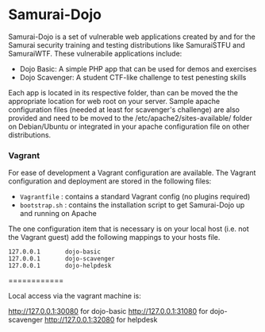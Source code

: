 Samurai-Dojo
============

Samurai-Dojo is a set of vulnerable web applications created by and for the Samurai security training and testing distributions like SamuraiSTFU and SamuraiWTF.  These vulnerabile applications include:

  - Dojo Basic:  A simple PHP app that can be used for demos and exercises
  - Dojo Scavenger:  A student CTF-like challenge to test penesting skills

Each app is located in its respective folder, than can be moved the the appropriate location for web root on your server.  Sample apache configuration files (needed at least for scavenger's challenge) are also provided and need to be moved to the /etc/apache2/sites-available/ folder on Debian/Ubuntu or integrated in your apache configuration file on other distributions.

### Vagrant
For ease of development a Vagrant configuration are available.  The Vagrant configuration and deployment are stored in the following files:
* `Vagrantfile` : contains a standard Vagrant config (no plugins required)
* `bootstrap.sh` : contains the installation script to get Samurai-Dojo up and running on Apache

The one configuration item that is necessary is on your local host (i.e. not the Vagrant guest) add the following mappings to your hosts file.

   ```
   127.0.0.1       dojo-basic
   127.0.0.1       dojo-scavenger
   127.0.0.1       dojo-helpdesk
   ```

============

   Local access via the vagrant machine is:

   http://127.0.0.1:30080 for dojo-basic
   http://127.0.0.1:31080 for dojo-scavenger
   http://127.0.0.1:32080 for helpdesk
